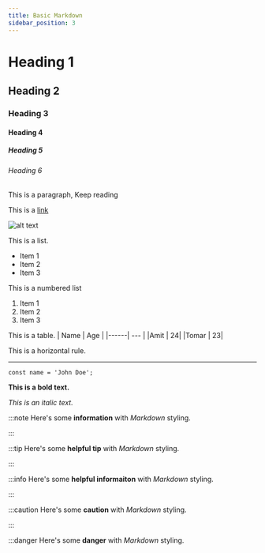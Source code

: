 ```yaml
---
title: Basic Markdown
sidebar_position: 3
---
```


# Heading 1
## Heading 2
### Heading 3

#### Heading 4
##### Heading 5
###### Heading 6

This is a paragraph, Keep reading

This is a [link](https://www.google.com)

![alt text](https://picsum.photos/600/400)

This is a list.
 - Item 1
 - Item 2
 - Item 3


 This is a numbered list
 1. Item 1
 2. Item 2
 3. Item 3

This is a table.
| Name | Age |
|------| --- |
|Amit  | 24|
|Tomar | 23|

This is a horizontal rule.

---

`const name = 'John Doe';`

**This is a bold text.**

_This is an italic text._

:::note
Here's some **information** with _Markdown_ styling.

:::

:::tip
Here's some **helpful tip** with _Markdown_ styling.

:::

:::info
Here's some **helpful informaiton** with _Markdown_ styling.

:::

:::caution
Here's some **caution** with _Markdown_ styling.

:::

:::danger
Here's some **danger** with _Markdown_ styling.

